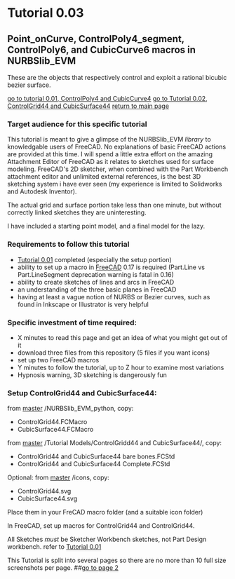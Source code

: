 # Tutorial 0.03   

## Point_onCurve, ControlPoly4_segment, ControlPoly6, and CubicCurve6 macros in NURBSlib_EVM

These are the objects that respectively control and exploit a rational bicubic bezier surface.

[go to tutorial 0.01, ControlPoly4 and CubicCurve4](https://github.com/edwardvmills/NURBSlib_EVM/blob/gh-pages/Tutorial%200.01%20ControlPoly4%20and%20CubicCurve4.md)
[go to Tutorial 0.02, ControlGrid44 and CubicSurface44](https://github.com/edwardvmills/NURBSlib_EVM/blob/gh-pages/Tutorial%200.02%20ControlGrid44%20and%20CubicSurface44%20-%20page%2001.md)
[return to main page](http://edwardvmills.github.io/NURBSlib_EVM/)

### Target audience for this specific tutorial
This tutorial is meant to give a glimpse of the NURBSlib_EVM _library_ to knowledgable users of FreeCAD. No explanations of basic FreeCAD actions are provided at this time. I will spend a little extra effort on the amazing Attachment Editor of FreeCAD as it relates to sketches used for surface modeling. FreeCAD's 2D sketcher, when combined with the Part Workbench attachment editor and unlimited external references, is the best 3D sketching system i have ever seen (my experience is limited to Solidworks and Autodesk Inventor).

The actual grid and surface portion take less than one minute, but without correctly linked sketches they are uninteresting.

I have included a starting point model, and a final model for the lazy.

### Requirements to follow this tutorial
* [Tutorial 0.01](https://github.com/edwardvmills/NURBSlib_EVM/blob/gh-pages/Tutorial%200.01%20ControlPoly4%20and%20CubicCurve4.md) completed (especially the setup portion)
* ability to set up a macro in [FreeCAD](http://www.freecadweb.org/) 0.17 is required (Part.Line vs Part.LineSegment deprecation warning is fatal in 0.16)
* ability to create sketches of lines and arcs in FreeCAD
* an understanding of the three basic planes in FreeCAD
* having at least a vague notion of NURBS or Bezier curves, such as found in Inkscape or Illustrator is very helpful

### Specific investment of time required:
* X minutes to read this page and get an idea of what you might get out of it
* download three files from this repository (5 files if you want icons)
* set up two FreeCAD macros
* Y minutes to follow the tutorial, up to Z hour to examine most variations
* Hypnosis warning, 3D sketching is dangerously fun

### Setup ControlGrid44 and CubicSurface44:
from [master](https://github.com/edwardvmills/NURBSlib_EVM) /NURBSlib_EVM_python, copy:
* ControlGrid44.FCMacro
* CubicSurface44.FCMacro

from [master](https://github.com/edwardvmills/NURBSlib_EVM) /Tutorial Models/ControlGridd44 and CubicSurface44/, copy:
* ControlGrid44 and CubicSurface44 bare bones.FCStd
* ControlGrid44 and CubicSurface44 Complete.FCStd

Optional: from [master](https://github.com/edwardvmills/NURBSlib_EVM) /icons, copy:
* ControlGrid44.svg
* CubicSurface44.svg

Place them in your FreCAD macro folder (and a suitable icon folder)

In FreeCAD, set up macros for ControlGrid44 and ControlGrid44.

All Sketches _must_ be Sketcher Workbench sketches, not  Part Design workbench. refer to [Tutorial 0.01](https://github.com/edwardvmills/NURBSlib_EVM/blob/gh-pages/Tutorial%200.01%20ControlPoly4%20and%20CubicCurve4.md)


This Tutorial is split into several pages so there are no more than 10 full size screenshots per page.
##[go to page 2](https://github.com/edwardvmills/NURBSlib_EVM/blob/gh-pages/Tutorial%200.02%20ControlGrid44%20and%20CubicSurface44%20-%20page%2002.md)
